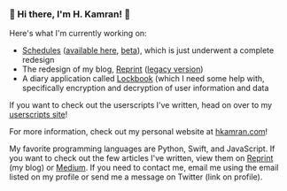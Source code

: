 ### 👋 Hi there, I'm H. Kamran! 👋

Here's what I'm currently working on:
  * [Schedules](https://github.com/hkamran80/schedules) ([available here](https://schedules.unisontech.org), [beta](https://beta-schedules.unisontech.org)), which is just underwent a complete redesign
  * The redesign of my blog, [Reprint](https://beta-reprint.hkamran.com) ([legacy version](https://reprint.hkamran.com))
  * A diary application called [Lockbook](https://github.com/hkamran80/lockbook) (which I need some help with, specifically encryption and decryption of user information and data

If you want to check out the userscripts I've written, head on over to my [userscripts site](https://userscripts.hkamran.com)!

For more information, check out my personal website at [hkamran.com](https://hkamran.com)!

My favorite programming languages are Python, Swift, and JavaScript. If you want to check out the few articles I've written, view them on [Reprint](https://reprint.hkamran.com) (my blog) or [Medium](https://medium.com/@hkamran80). If you need to contact me, email me using the email listed on my profile or send me a message on Twitter (link on profile).
